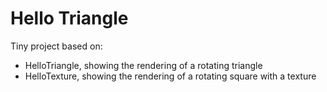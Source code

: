 # Hello Triangle

Tiny project based on:

* HelloTriangle, showing the rendering of a rotating triangle
* HelloTexture, showing the rendering of a rotating square with a texture 
